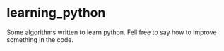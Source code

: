 # learning_python
Some algorithms written to learn python.
Fell free to say how to improve something in the code.
